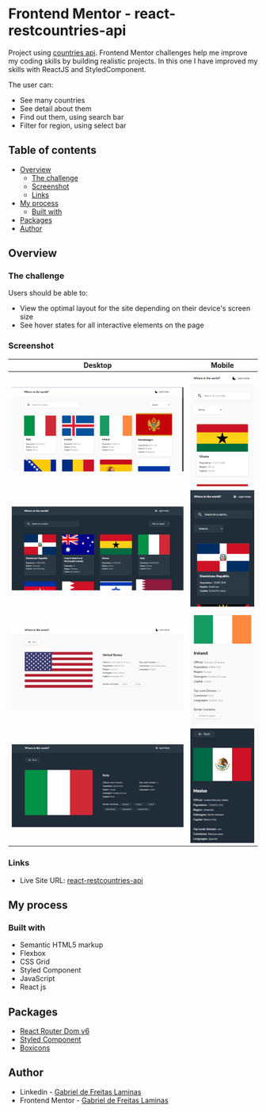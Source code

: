 # Frontend Mentor - react-restcountries-api

Project using  [countries api](https://restcountries.com/).
Frontend Mentor challenges help me improve my coding skills by building realistic projects.
In this one I have improved my skills with ReactJS and StyledComponent.

The user can:
- See many countries
- See detail about them
- Find out them, using search bar
- Filter for region, using select bar

## Table of contents

- [Overview](#overview)
  - [The challenge](#the-challenge)
  - [Screenshot](#screenshot)
  - [Links](#links)
- [My process](#my-process)
  - [Built with](#built-with)
- [Packages](#Packages)
- [Author](#author)

## Overview

### The challenge

Users should be able to:

- View the optimal layout for the site depending on their device's screen size
- See hover states for all interactive elements on the page

### Screenshot

Desktop | Mobile
  :---: | :---:
  ![HomeDesktopLight](https://github.com/GabrielLaminas/react-restcountries-api/blob/main/src/Assets/images/home-desktop-light.png?raw=true) | ![HomeMobileLight](https://github.com/GabrielLaminas/react-restcountries-api/blob/main/src/Assets/images/home-mobile-light.png?raw=true)
  ![HomeDesktopDark](https://github.com/GabrielLaminas/react-restcountries-api/blob/main/src/Assets/images/home-desktop-dark.png?raw=true) | ![HomeMobileDark](https://github.com/GabrielLaminas/react-restcountries-api/blob/main/src/Assets/images/home-mobile-dark.png?raw=true)
  ![DetailDesktopLight](https://github.com/GabrielLaminas/react-restcountries-api/blob/main/src/Assets/images/detail-desktop-light.png?raw=true) | ![HomeMobileDark](https://github.com/GabrielLaminas/react-restcountries-api/blob/main/src/Assets/images/detail-mobile-light.png?raw=true)
  ![HomeDesktopDark](https://github.com/GabrielLaminas/react-restcountries-api/blob/main/src/Assets/images/detail-desktop-dark.png?raw=true) | ![HomeMobileDark](https://github.com/GabrielLaminas/react-restcountries-api/blob/main/src/Assets/images/detail-mobile-dark.png?raw=true)
  

### Links

- Live Site URL: [react-restcountries-api](https://react-restcountries-api.vercel.app/)

## My process

### Built with

- Semantic HTML5 markup
- Flexbox
- CSS Grid
- Styled Component
- JavaScript
- React js

## Packages 
  - [React Router Dom v6](https://reactrouter.com/)
  - [Styled Component](https://styled-components.com/)
  - [Boxicons](https://boxicons.com/usage)

## Author

- Linkedin - [Gabriel de Freitas Laminas](https://www.linkedin.com/in/gabriel-de-freitas-laminas-1505661b9/)
- Frontend Mentor - [Gabriel de Freitas Laminas](https://www.frontendmentor.io/profile/GabrielLaminas)
